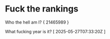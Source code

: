 # Fuck the rankings

Who the hell am I?
{ 21465989 }

What fucking year is it?
[ 2025-05-27T07:33:20Z ]
